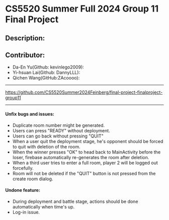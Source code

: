 # CS5520 Summer Full 2024 Group 11 Final Project

## Description:
    

## Contributor: 
- Da-En Yu(Github: kevinlego2009): 
- Yi-hsuan Lai(Github: DannyLLL): 
- Qichen Wang(GitHub:ZAcoooo): 

---
https://github.com/CS5520Summer2024Feinberg/final-project-finalproject-group11

---

#### Unfix bugs and issues:
- Duplicate room number might be generated. 
- Users can press "READY" without deployment. 
- Users can go back without pressing "QUIT"
- When a user quit the deployment stage, he's opponent should be forced to quit with deletion of the room.
- When the winner presses "OK" to head back to MainActivity before the loser, firebase automatically re-generates the room after deletion.
- When a third user tries to enter a full room, player 2 will be logged out forcefully.
- Room will not be deleted if the "QUIT" button is not pressed from the create room dialog.


#### Undone feature:
- During deployment and battle stage, actions should be done automatically when time's up.
- Log-in issue.
